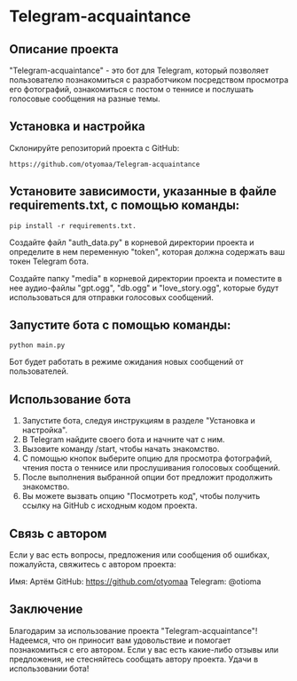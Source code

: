 # Telegram-acquaintance

## Описание проекта

"Telegram-acquaintance" - это бот для Telegram, который позволяет пользователю познакомиться с разработчиком посредством просмотра его фотографий, ознакомиться с постом о теннисе и послушать голосовые сообщения на разные темы.

## Установка и настройка

Склонируйте репозиторий проекта с GitHub: 

`https://github.com/otyomaa/Telegram-acquaintance`

## Установите зависимости, указанные в файле requirements.txt, с помощью команды:

`pip install -r requirements.txt.`

Создайте файл "auth_data.py" в корневой директории проекта и определите в нем переменную "token", которая должна содержать ваш токен Telegram бота.

Создайте папку "media" в корневой директории проекта и поместите в нее аудио-файлы "gpt.ogg", "db.ogg" и "love_story.ogg", которые будут использоваться для отправки голосовых сообщений.

## Запустите бота с помощью команды: 

`python main.py`

Бот будет работать в режиме ожидания новых сообщений от пользователей.

## Использование бота

1. Запустите бота, следуя инструкциям в разделе "Установка и настройка".
2. В Telegram найдите своего бота и начните чат с ним.
3. Вызовите команду /start, чтобы начать знакомство.
4. С помощью кнопок выберите опцию для просмотра фотографий, чтения поста о теннисе или прослушивания голосовых сообщений.
5. После выполнения выбранной опции бот предложит продолжить знакомство.
6. Вы можете вызвать опцию "Посмотреть код", чтобы получить ссылку на GitHub с исходным кодом проекта.

## Связь с автором
Если у вас есть вопросы, предложения или сообщения об ошибках, пожалуйста, свяжитесь с автором проекта:

Имя: Артём
GitHub: https://github.com/otyomaa
Telegram: @otioma

## Заключение

Благодарим за использование проекта "Telegram-acquaintance"! Надеемся, что он приносит вам удовольствие и помогает познакомиться с его автором. Если у вас есть какие-либо отзывы или предложения, не стесняйтесь сообщать автору проекта. Удачи в использовании бота!
